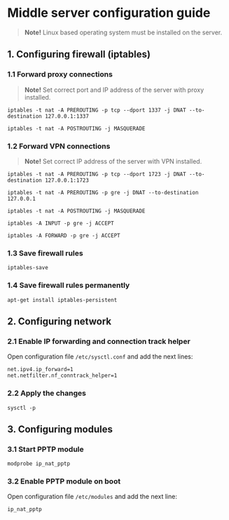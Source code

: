 # Middle server configuration guide

> **Note!** Linux based operating system must be installed on the server.

## 1. Configuring firewall (iptables)

### 1.1 Forward proxy connections
> **Note!** Set correct port and IP address of the server with proxy installed.
```shell
iptables -t nat -A PREROUTING -p tcp --dport 1337 -j DNAT --to-destination 127.0.0.1:1337 
```
```shell
iptables -t nat -A POSTROUTING -j MASQUERADE 
```

### 1.2 Forward VPN connections
> **Note!** Set correct IP address of the server with VPN installed.
```shell
iptables -t nat -A PREROUTING -p tcp --dport 1723 -j DNAT --to-destination 127.0.0.1:1723
```
```shell
iptables -t nat -A PREROUTING -p gre -j DNAT --to-destination 127.0.0.1
```
```shell
iptables -t nat -A POSTROUTING -j MASQUERADE
```
```shell
iptables -A INPUT -p gre -j ACCEPT
```
```shell
iptables -A FORWARD -p gre -j ACCEPT
```

### 1.3 Save firewall rules
```shell
iptables-save
```

### 1.4 Save firewall rules permanently
```shell
apt-get install iptables-persistent
```

## 2. Configuring network

### 2.1 Enable IP forwarding and connection track helper
Open configuration file `/etc/sysctl.conf` and add the next lines:
```
net.ipv4.ip_forward=1
net.netfilter.nf_conntrack_helper=1
```

### 2.2 Apply the changes
```shell
sysctl -p
```

## 3. Configuring modules

### 3.1 Start PPTP module
```shell
modprobe ip_nat_pptp
```

### 3.2 Enable PPTP module on boot
Open configuration file `/etc/modules` and add the next line:
```
ip_nat_pptp
```
